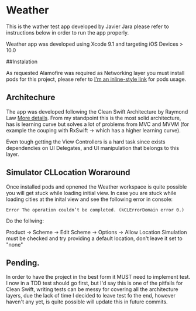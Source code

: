 # Weather
This is the wather test app developed by Javier Jara please refer to instructions below in order to run the app properly. 

Weather app was developed using Xcode 9.1 and targeting iOS Devices > 10.0  

##Instalation 

As requested Alamofire was required as Networking layer you must install pods for this project, please refer to [I'm an inline-style link](https://guides.cocoapods.org/using/getting-started.html) for pods usage. 

## Architechure 

The app was developed following the Clean Swift Architecture by Raymond Law [More details](https://clean-swift.com/clean-swift-ios-architecture). From my standpoint this is the most solid architecture, has is learning curve but solves a lot of problems from MVC and MVVM (for example the couping with RxSwift -> which has a higher learning curve). 

Even tough getting the View Controllers is a hard task since exists dependendies on UI Delegates, and UI manipulation that belongs to this layer. 

## Simulator CLLocation Woraround 

Once installed pods and opnened the Weather workspace is quite possible you will get stuck while loading initial view. In case you are stuck while loading cities at the inital view and see the following error in console: 

`Error The operation couldn’t be completed. (kCLErrorDomain error 0.)`

Do the follwing: 

Product -> Scheme -> Edit Scheme -> Options -> Allow Location Simulation must be checked and try providing a default location, don't leave it set to "none"

## Pending. 

In order to have the project in the best form it MUST need to implement test. I now in a TDD test should go first, but I'd say this is one of the pitfails for Clean Swift, writing tests can be messy for covering all the architecture layers, due the lack of time I decided to leave test fo the end, however haven't any yet, is quite possible will update this in future commits. 
